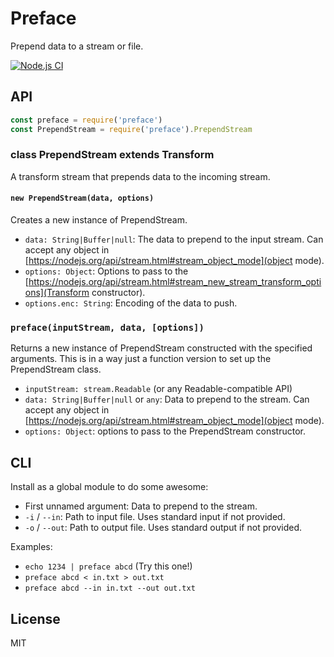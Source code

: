 # Preface

Prepend data to a stream or file.

[![Node.js CI](https://github.com/seangenabe/preface/actions/workflows/node.js.yml/badge.svg)](https://github.com/seangenabe/preface/actions/workflows/node.js.yml)

## API

```javascript
const preface = require('preface')
const PrependStream = require('preface').PrependStream
```

### class PrependStream extends Transform

A transform stream that prepends data to the incoming stream.

#### `new PrependStream(data, options)`

Creates a new instance of PrependStream.

* `data: String|Buffer|null`: The data to prepend to the input stream. Can accept any object in [https://nodejs.org/api/stream.html#stream_object_mode](object mode).
* `options: Object`: Options to pass to the [https://nodejs.org/api/stream.html#stream_new_stream_transform_options](Transform constructor).
* `options.enc: String`: Encoding of the data to push.

### `preface(inputStream, data, [options])`

Returns a new instance of PrependStream constructed with the specified
arguments. This is in a way just a function version to set up the PrependStream
class.

* `inputStream: stream.Readable` (or any Readable-compatible API)
* `data: String|Buffer|null` or `any`: Data to prepend to the stream. Can accept any object in [https://nodejs.org/api/stream.html#stream_object_mode](object mode).
* `options: Object`: options to pass to the PrependStream constructor.

## CLI

Install as a global module to do some awesome:

* First unnamed argument: Data to prepend to the stream.
* `-i` / `--in`: Path to input file. Uses standard input if not provided.
* `-o` / `--out`: Path to output file. Uses standard output if not provided.

Examples:

* `echo 1234 | preface abcd` (Try this one!)
* `preface abcd < in.txt > out.txt`
* `preface abcd --in in.txt --out out.txt`

## License

MIT
